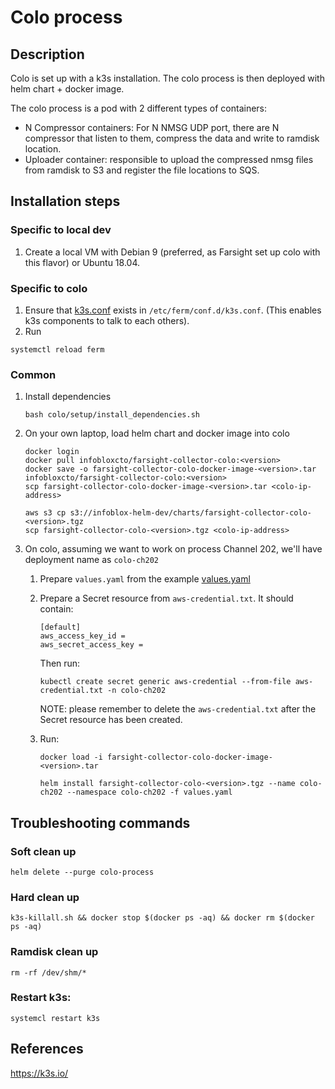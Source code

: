 # Colo process
## Description
Colo is set up with a k3s installation. The colo process is then deployed with helm chart + docker image.

The colo process is a pod with 2 different types of containers:
- N Compressor containers: For N NMSG UDP port, there are N compressor that listen to them, compress the data and write to ramdisk location.
- Uploader container: responsible to upload the compressed nmsg files from ramdisk to S3 and register the file locations to SQS.

## Installation steps
### Specific to local dev
1. Create a local VM with Debian 9 (preferred, as Farsight set up colo with this flavor) or Ubuntu 18.04.

### Specific to colo
1. Ensure that [k3s.conf](./etc/ferm/conf.d/k3s.conf) exists in `/etc/ferm/conf.d/k3s.conf`. (This enables k3s components to talk to each others).
1. Run
```
systemctl reload ferm
```

### Common
1. Install dependencies
    ```
    bash colo/setup/install_dependencies.sh
    ```
1. On your own laptop, load helm chart and docker image into colo
    ```
    docker login
    docker pull infobloxcto/farsight-collector-colo:<version>
    docker save -o farsight-collector-colo-docker-image-<version>.tar infobloxcto/farsight-collector-colo:<version>
    scp farsight-collector-colo-docker-image-<version>.tar <colo-ip-address>

    aws s3 cp s3://infoblox-helm-dev/charts/farsight-collector-colo-<version>.tgz
    scp farsight-collector-colo-<version>.tgz <colo-ip-address>
    ```

1. On colo, assuming we want to work on process Channel 202, we'll have deployment name as `colo-ch202`
    1. Prepare `values.yaml` from the example [values.yaml](./charts/farsight-collector-colo/values.yaml)

    1. Prepare a Secret resource from `aws-credential.txt`. It should contain:
        ```
        [default]
        aws_access_key_id =
        aws_secret_access_key =
        ```

        Then run:
        ```
        kubectl create secret generic aws-credential --from-file aws-credential.txt -n colo-ch202
        ```

        NOTE: please remember to delete the `aws-credential.txt` after the Secret resource has been created.

    1. Run:
        ```
        docker load -i farsight-collector-colo-docker-image-<version>.tar

        helm install farsight-collector-colo-<version>.tgz --name colo-ch202 --namespace colo-ch202 -f values.yaml
        ```

## Troubleshooting commands
### Soft clean up
```
helm delete --purge colo-process
```

### Hard clean up
```
k3s-killall.sh && docker stop $(docker ps -aq) && docker rm $(docker ps -aq)
```

### Ramdisk clean up
```
rm -rf /dev/shm/*
```

### Restart k3s:
```
systemcl restart k3s
```

## References
https://k3s.io/
